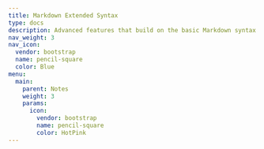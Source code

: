 ```yaml
---
title: Markdown Extended Syntax
type: docs
description: Advanced features that build on the basic Markdown syntax.
nav_weight: 3
nav_icon:
  vendor: bootstrap
  name: pencil-square
  color: Blue
menu:
  main:
    parent: Notes
    weight: 3
    params:
      icon:
        vendor: bootstrap
        name: pencil-square
        color: HotPink
---
```

